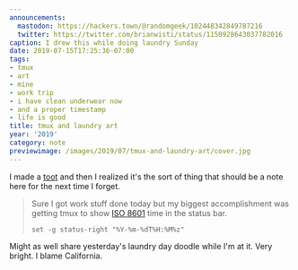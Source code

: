 ```yaml
---
announcements:
  mastodon: https://hackers.town/@randomgeek/102448342849787216
  twitter: https://twitter.com/brianwisti/status/1150928643037782016
caption: I drew this while doing laundry Sunday
date: 2019-07-15T17:25:36-07:00
tags:
- tmux
- art
- mine
- work trip
- i have clean underwear now
- and a proper timestamp
- life is good
title: tmux and laundry art
year: '2019'
category: note
previewimage: /images/2019/07/tmux-and-laundry-art/cover.jpg
---
```


I made a [toot][] and then I realized it's the sort of thing that should be
a note here for the next time I forget.

[toot]: https://hackers.town/@randomgeek/102448275832514625

> Sure I got work stuff done today but my biggest accomplishment was getting tmux
> to show [ISO 8601][] time in the status bar.
>
>     set -g status-right "%Y-%m-%dT%H:%M%z"

[ISO 8601]: https://en.wikipedia.org/wiki/ISO_8601

Might as well share yesterday's laundry day doodle while I'm at it. Very
bright. I blame California.
